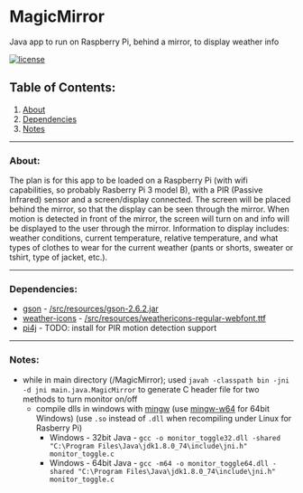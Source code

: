 # MagicMirror
Java app to run on Raspberry Pi, behind a mirror, to display weather info   

[![license](https://img.shields.io/badge/license-GPL3-blue.svg?style=flat)](https://github.com/pepers/MagicMirror/blob/master/LICENSE)

## Table of Contents:
1. [About](README.md#about)
2. [Dependencies](README.md#dependencies)
3. [Notes](README.md#notes)

---
### About:
The plan is for this app to be loaded on a Raspberry Pi (with wifi capabilities, so probably Rasberry Pi 3 model B), with a PIR (Passive Infrared) sensor and a screen/display connected.  The screen will be placed behind the mirror, so that the display can be seen through the mirror.  When motion is detected in front of the mirror, the screen will turn on and info will be displayed to the user through the mirror.  Information to display includes: weather conditions, current temperature, relative temperature, and what types of clothes to wear for the current weather (pants or shorts, sweater or tshirt, type of jacket, etc.). 

---
### Dependencies:
- [gson](https://github.com/google/gson) - [/src/resources/gson-2.6.2.jar](https://github.com/pepers/MagicMirror/tree/master/src/main/resources/gson-2.6.2.jar)
- [weather-icons](https://github.com/erikflowers/weather-icons) - [/src/resources/weathericons-regular-webfont.ttf](https://github.com/pepers/MagicMirror/tree/master/src/main/resources/weathericons-regular-webfont.ttf)
- [pi4j](http://www.pi4j.com) - TODO: install for PIR motion detection support

---
### Notes:
- while in main directory (/MagicMirror); used `javah -classpath bin -jni -d jni main.java.MagicMirror` to generate C header file for two methods to turn monitor on/off
  - compile dlls in windows with [mingw](http://www.mingw.org/) (use [mingw-w64](https://mingw-w64.org/) for 64bit Windows) (use `.so` instead of `.dll` when recompiling under Linux for Rasberry Pi)
    - Windows - 32bit Java - `gcc -o monitor_toggle32.dll -shared "C:\Program Files\Java\jdk1.8.0_74\include\jni.h" monitor_toggle.c`
    - Windows - 64bit Java - `gcc -m64 -o monitor_toggle64.dll -shared "C:\Program Files\Java\jdk1.8.0_74\include\jni.h" monitor_toggle.c`
